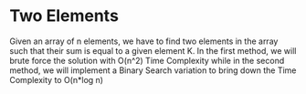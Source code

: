 # Two Elements 

Given an array of n elements, we have to find two elements in the array such that their sum is equal to a given element K. In the first method,
we will brute force the solution with O(n^2) Time Complexity while in the second method, we will implement a Binary Search variation to
bring down the Time Complexity to O(n*log n)
